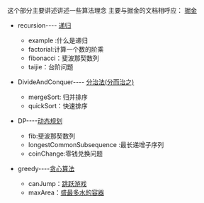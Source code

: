 这个部分主要讲述讲述一些算法理念
主要与掘金的文档相呼应：
[掘金](https://juejin.cn/user/1003188894570430)
- recursion---- [递归](https://juejin.cn/post/7169500952687280136)
    - example :什么是递归
    - factorial:计算一个数的阶乘
    - fibonacci：斐波那契数列
    - taijie：台阶问题
- DivideAndConquer---- [分治法(分而治之)](https://juejin.cn/post/7169956832487112740)
    - mergeSort: 归并排序
    - quickSort：快速排序
- DP----[动态规划](https://leetcode.cn/tag/dynamic-programming/problemset/) 
    - fib:斐波那契数列
    - longestCommonSubsequence :最长递增子序列
    - coinChange:零钱兑换问题

- greedy----[贪心算法](https://leetcode.cn/tag/greedy/problemset/) 
    - canJump：[跳跃游戏](https://leetcode.cn/problems/jump-game/)
    - maxArea：[盛最多水的容器](https://leetcode.cn/problems/container-with-most-water/)

